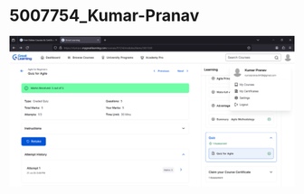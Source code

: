 # 5007754_Kumar-Pranav
<img src="https://github.com/Kumarpranav6409/5007754_Kumar-Pranav/blob/main/SDLC/5007754_Kumar%20Pranav%20(sdlc%20great%20Learning).png" alt="Kumar Pranav (Sdlc)">
